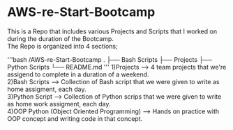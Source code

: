 # AWS-re-Start-Bootcamp
This is a Repo that includes various Projects and Scripts that I worked on during the duration of the Bootcamp. \
The Repo is organized into 4 sections;

'''bash
/AWS-re-Start-Bootcamp
.
├── Bash Scripts
├── Projects
├── Python Scripts
└── README.md
'''
1)Projects --> 4 team projects that we're assigend to complete in a duration of a weekend. \
2)Bash Scripts --> Collection of Bash script that we were given to write as home assigment, each day. \
3)Python Script --> Collection of Python scrips that we were given to write as home work assigment, each day. \
4)OOP Python (Object Oriented Programming) --> Hands on practice with OOP concept and writing code in that concept.
